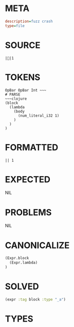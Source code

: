 # META
~~~ini
description=fuzz crash
type=file
~~~
# SOURCE
~~~roc
||1
~~~
# TOKENS
~~~text
OpBar OpBar Int ~~~
# PARSE
~~~clojure
(block
  (lambda
    (body
      (num_literal_i32 1)
    )
  )
)
~~~
# FORMATTED
~~~roc
|| 1
~~~
# EXPECTED
NIL
# PROBLEMS
NIL
# CANONICALIZE
~~~clojure
(Expr.block
  (Expr.lambda)
)
~~~
# SOLVED
~~~clojure
(expr :tag block :type "_a")
~~~
# TYPES
~~~roc
~~~
